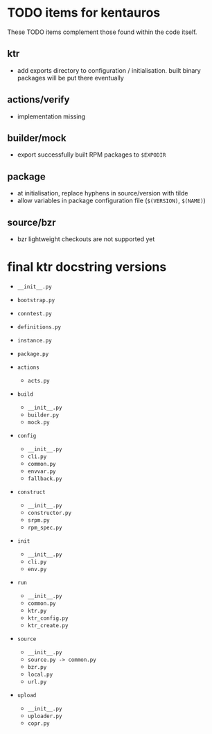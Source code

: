 # TODO items for kentauros


These TODO items complement those found within the code itself.


## ktr

- add exports directory to configuration / initialisation. built binary packages
  will be put there eventually


## actions/verify

- implementation missing


## builder/mock

- export successfully built RPM packages to `$EXPODIR`


## package

- at initialisation, replace hyphens in source/version with tilde
- allow variables in package configuration file (`$(VERSION)`, `$(NAME)`)


## source/bzr

- bzr lightweight checkouts are not supported yet


# final ktr docstring versions

- `__init__.py`
- `bootstrap.py`
- `conntest.py`
- `definitions.py`
- `instance.py`
- `package.py`

- `actions`
  - `acts.py`

- `build`
  - `__init__.py`
  - `builder.py`
  - `mock.py`

- `config`
  - `__init__.py`
  - `cli.py`
  - `common.py`
  - `envvar.py`
  - `fallback.py`

- `construct`
  - `__init__.py`
  - `constructor.py`
  - `srpm.py`
  - `rpm_spec.py`

- `init`
  - `__init__.py`
  - `cli.py`
  - `env.py`

- `run`
  - `__init__.py`
  - `common.py`
  - `ktr.py`
  - `ktr_config.py`
  - `ktr_create.py`

- `source`
  - `__init__.py`
  - `source.py -> common.py`
  - `bzr.py`
  - `local.py`
  - `url.py`

- `upload`
  - `__init__.py`
  - `uploader.py`
  - `copr.py`

